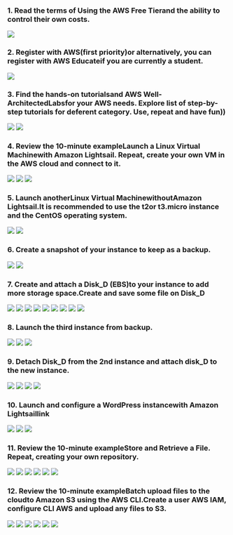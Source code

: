 ### 1. Read the terms of Using the AWS Free Tierand the ability to control their own costs.
![](images/1.png)

### 2. Register with AWS(first priority)or alternatively, you can register with AWS Educateif you are currently a student.
![](images/2.png)

### 3. Find the hands-on tutorialsand AWS Well-ArchitectedLabsfor your AWS needs. Explore list of step-by-step tutorials for deferent category. Use, repeat and have fun))
![](images/3.1.png)
![](images/3.2.png)

### 4. Review the 10-minute exampleLaunch a Linux Virtual Machinewith Amazon Lightsail. Repeat, create your own VM in the AWS cloud and connect to it. 
![](images/4.1.png)
![](images/4.2.png)
![](images/4.3.png)

### 5. Launch anotherLinux Virtual MachinewithoutAmazon Lightsail.It is recommended to use the t2or t3.micro instance and the CentOS operating system.
![](images/5.1.png)
![](images/5.2.png)

### 6. Create a snapshot of your instance to keep as a backup.
![](images/6.1.png)
![](images/6.2.png)

### 7. Create and attach a Disk_D (EBS)to your instance to add more storage space.Create and save some file on Disk_D
![](images/7.1.png)
![](images/7.2.png)
![](images/7.3.png)
![](images/7.4.png)
![](images/7.5.png)
![](images/7.6.png)
![](images/7.7.png)
![](images/7.8.png)
![](images/7.9.png)

### 8. Launch the third instance from backup.
![](images/8.1.png)
![](images/8.2.png)
![](images/8.3.png)

### 9. Detach Disk_D from the 2nd instance and attach disk_D to the new instance.
![](images/9.1.png)
![](images/9.2.png)
![](images/9.3.png)
![](images/9.4.png)

### 10. Launch and configure a WordPress instancewith Amazon Lightsaillink
![](images/10.png)
![](images/10.1.png)
![](images/10.2.png)

### 11. Review the 10-minute exampleStore and Retrieve a File. Repeat, creating your own repository.
![](images/11.1.png)
![](images/11.2.png)
![](images/11.3.png)
![](images/11.4.png)
![](images/11.5.png)
![](images/11.6.png)

### 12. Review the 10-minute exampleBatch upload files to the cloudto Amazon S3 using the AWS CLI.Create a user AWS IAM, configure CLI AWS and upload any files to S3. 
![](images/12.1.png)
![](images/12.2.png)
![](images/12.3.png)
![](images/12.4.png)
![](images/12.5.png)
![](images/12.6.png)
